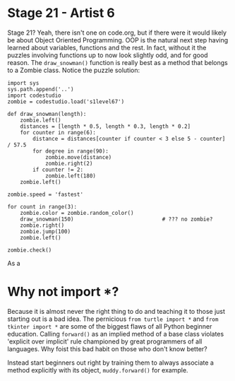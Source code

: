 Stage 21 - Artist 6
===================

Stage 21? Yeah, there isn't one on code.org, but if there were it would
likely be about Object Oriented Programming. OOP is the natural next
step having learned about variables, functions and the rest. In fact,
without it the puzzles involving functions up to now look slightly odd,
and for good reason.  The `draw_snowman()` function is really best as
a method that belongs to a Zombie class. Notice the puzzle solution:

```
import sys
sys.path.append('..')
import codestudio
zombie = codestudio.load('s1level67')

def draw_snowman(length):
    zombie.left()
    distances = [length * 0.5, length * 0.3, length * 0.2]
    for counter in range(6):
        distance = distances[counter if counter < 3 else 5 - counter] / 57.5
        for degree in range(90):
            zombie.move(distance)
            zombie.right(2)
        if counter != 2:
            zombie.left(180)
    zombie.left()

zombie.speed = 'fastest'

for count in range(3):
    zombie.color = zombie.random_color()
    draw_snowman(150)                            # ??? no zombie?
    zombie.right()
    zombie.jump(100)
    zombie.left()

zombie.check()
```
As a 

Why not import \*?
==================

Because it is almost never the right thing to do and teaching it to
those just starting out is a bad idea. The pernicious `from turtle
import *` and `from tkinter import *` are some of the biggest flaws of
all Python beginner education. Calling `forward()` as an implied method
of a base class violates 'explicit over implicit' rule championed by
great programmers of all languages. Why foist this bad habit on those
who don't know better?

Instead start beginners out right by training them to always associate
a method explicitly with its object, `muddy.forward()` for example.
